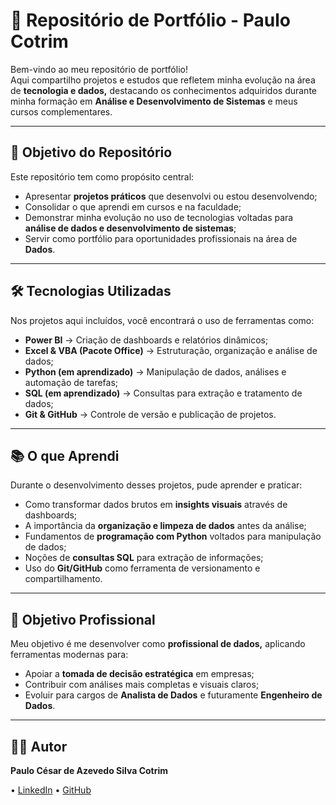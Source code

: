 # 📂 Repositório de Portfólio - Paulo Cotrim  

Bem-vindo ao meu repositório de portfólio!  
Aqui compartilho projetos e estudos que refletem minha evolução na área de **tecnologia e dados,** destacando os conhecimentos adquiridos durante minha formação em **Análise e Desenvolvimento de Sistemas** e meus cursos complementares.  

---

## 📖 Objetivo do Repositório
Este repositório tem como propósito central:  
- Apresentar **projetos práticos** que desenvolvi ou estou desenvolvendo;  
- Consolidar o que aprendi em cursos e na faculdade;  
- Demonstrar minha evolução no uso de tecnologias voltadas para **análise de dados e desenvolvimento de sistemas**;  
- Servir como portfólio para oportunidades profissionais na área de **Dados**.  

---

## 🛠 Tecnologias Utilizadas
Nos projetos aqui incluídos, você encontrará o uso de ferramentas como:  

- **Power BI** → Criação de dashboards e relatórios dinâmicos;  
- **Excel & VBA (Pacote Office)** → Estruturação, organização e análise de dados;  
- **Python (em aprendizado)** → Manipulação de dados, análises e automação de tarefas;  
- **SQL (em aprendizado)** → Consultas para extração e tratamento de dados;  
- **Git & GitHub** → Controle de versão e publicação de projetos.  

---

## 📚 O que Aprendi
Durante o desenvolvimento desses projetos, pude aprender e praticar:  

- Como transformar dados brutos em **insights visuais** através de dashboards;  
- A importância da **organização e limpeza de dados** antes da análise;  
- Fundamentos de **programação com Python** voltados para manipulação de dados;  
- Noções de **consultas SQL** para extração de informações;  
- Uso do **Git/GitHub** como ferramenta de versionamento e compartilhamento.  

---


## 🎯 Objetivo Profissional
Meu objetivo é me desenvolver como **profissional de dados,** aplicando ferramentas modernas para:  
- Apoiar a **tomada de decisão estratégica** em empresas;  
- Contribuir com análises mais completas e visuais claros;  
- Evoluir para cargos de **Analista de Dados** e futuramente **Engenheiro de Dados**.  

---

## 👨‍💻 Autor
**Paulo César de Azevedo Silva Cotrim**  

• [LinkedIn](https://www.linkedin.com/public-profile/settings?trk=d_flagship3_profile_self_view_public_profile)
• [GitHub](https://github.com/paulorj33)
